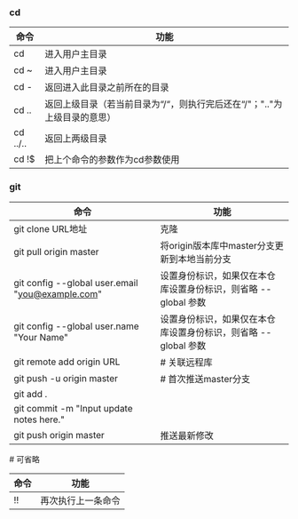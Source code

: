 ### cd

|命令|功能|
|-|-|
|cd|进入用户主目录|
|cd ~|进入用户主目录|
|cd -|返回进入此目录之前所在的目录|
|cd ..|返回上级目录（若当前目录为“/“，则执行完后还在“/"；".."为上级目录的意思）|
|cd ../..|返回上两级目录|
|cd !$|把上个命令的参数作为cd参数使用|

### git
|命令|功能|
|-|-|
|git clone URL地址|克隆|
|git pull origin master|将origin版本库中master分支更新到本地当前分支|
|git config --global user.email "you@example.com"|设置身份标识，如果仅在本仓库设置身份标识，则省略 --global 参数|
|git config --global user.name "Your Name"|设置身份标识，如果仅在本仓库设置身份标识，则省略 --global 参数|
|git remote add origin URL|# 关联远程库|
|git push -u origin master|# 首次推送master分支|
|git add .||
|git commit -m "Input update notes here."||
|git push origin master|推送最新修改|

\# 可省略


|命令|功能|
|-|-|
|!!|再次执行上一条命令|
